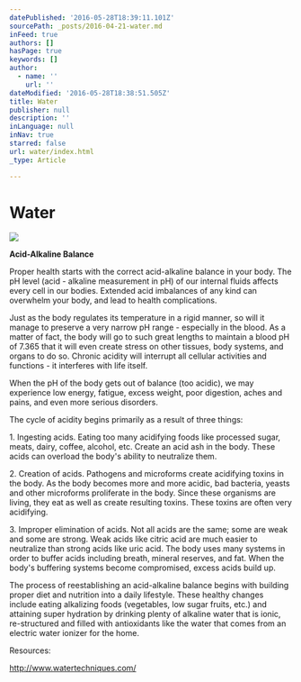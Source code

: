 ```yaml
---
datePublished: '2016-05-28T18:39:11.101Z'
sourcePath: _posts/2016-04-21-water.md
inFeed: true
authors: []
hasPage: true
keywords: []
author:
  - name: ''
    url: ''
dateModified: '2016-05-28T18:38:51.505Z'
title: Water
publisher: null
description: ''
inLanguage: null
inNav: true
starred: false
url: water/index.html
_type: Article

---
```

# Water
![](https://s3-us-west-2.amazonaws.com/the-grid-img/p/96fab456c9c50083d675c69d5a85c905d5b5ced4.jpg)

**Acid-Alkaline Balance**

Proper health starts with the correct acid-alkaline balance in your body. The pH level (acid - alkaline measurement in pH) of our internal fluids affects every cell in our bodies. Extended acid imbalances of any kind can overwhelm your body, and lead to health complications.

Just as the body regulates its temperature in a rigid manner, so will it manage to preserve a very narrow pH range - especially in the blood. As a matter of fact, the body will go to such great lengths to maintain a blood pH of 7.365 that it will even create stress on other tissues, body systems, and organs to do so. Chronic acidity will interrupt all cellular activities and functions - it interferes with life itself.

When the pH of the body gets out of balance (too acidic), we may experience low energy, fatigue, excess weight, poor digestion, aches and pains, and even more serious disorders.

The cycle of acidity begins primarily as a result of three things:

1\. Ingesting acids. Eating too many acidifying foods like processed sugar, meats, dairy, coffee, alcohol, etc. Create an acid ash in the body. These acids can overload the body's ability to neutralize them.

2\. Creation of acids. Pathogens and microforms create acidifying toxins in the body. As the body becomes more and more acidic, bad bacteria, yeasts and other microforms proliferate in the body. Since these organisms are living, they eat as well as create resulting toxins. These toxins are often very acidifying.

3\. Improper elimination of acids. Not all acids are the same; some are weak and some are strong. Weak acids like citric acid are much easier to neutralize than strong acids like uric acid. The body uses many systems in order to buffer acids including breath, mineral reserves, and fat. When the body's buffering systems become compromised, excess acids build up.

The process of reestablishing an acid-alkaline balance begins with building proper diet and nutrition into a daily lifestyle. These healthy changes include eating alkalizing foods (vegetables, low sugar fruits, etc.) and attaining super hydration by drinking plenty of alkaline water that is ionic, re-structured and filled with antioxidants like the water that comes from an electric water ionizer for the home.

Resources:

http://www.watertechniques.com/